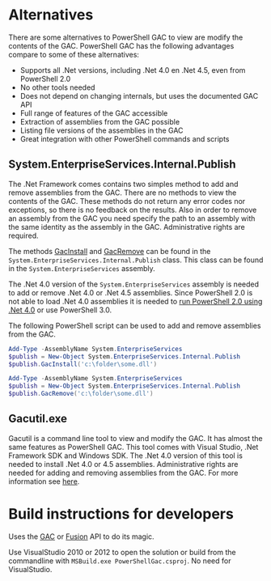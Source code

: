 # Alternatives

There are some alternatives to PowerShell GAC to view are modify the contents of the GAC. PowerShell GAC has the following advantages compare to some of these alternatives:
* Supports all .Net versions, including .Net 4.0 en .Net 4.5, even from PowerShell 2.0
* No other tools needed
* Does not depend on changing internals, but uses the documented GAC API
* Full range of features of the GAC accessible
* Extraction of assemblies from the GAC possible
* Listing file versions of the assemblies in the GAC
* Great integration with other PowerShell commands and scripts

## System.EnterpriseServices.Internal.Publish

The .Net Framework comes contains two simples method to add and remove assemblies from the GAC. There are no methods to view the contents of the GAC. These methods do not return any error codes nor exceptions, so there is no feedback on the results. Also in order to remove an assembly from the GAC you need specify the path to an assembly with the same identity as the assembly in the GAC. Administrative rights are required.

The methods [GacInstall](https://msdn.microsoft.com/en-us/library/system.enterpriseservices.internal.publish.gacinstall.aspx) and [GacRemove](https://msdn.microsoft.com/en-us/library/system.enterpriseservices.internal.publish.gacremove.aspx) can be found in the `System.EnterpriseServices.Internal.Publish` class. This class can be found in the `System.EnterpriseServices` assembly. 

The .Net 4.0 version of the `System.EnterpriseServices` assembly is needed to add or remove .Net 4.0 or .Net 4.5 assemblies. Since PowerShell 2.0 is not able to load .Net 4.0 assemblies it is needed to [run PowerShell 2.0 using .Net 4.0](https://stackoverflow.com/questions/2094694/how-can-i-run-powershell-with-the-net-4-runtime) or use PowerShell 3.0.

The following PowerShell script can be used to add and remove assemblies from the GAC.
```powershell
Add-Type -AssemblyName System.EnterpriseServices
$publish = New-Object System.EnterpriseServices.Internal.Publish
$publish.GacInstall('c:\folder\some.dll')

Add-Type -AssemblyName System.EnterpriseServices
$publish = New-Object System.EnterpriseServices.Internal.Publish
$publish.GacRemove('c:\folder\some.dll')
```

## Gacutil.exe

Gacutil is a command line tool to view and modify the GAC. It has almost the same features as PowerShell GAC. This tool comes with Visual Studio, .Net Framework SDK and Windows SDK. The .Net 4.0 version of this tool is needed to install .Net 4.0 or 4.5 assemblies. Administrative rights are needed for adding and removing assemblies from the GAC. For more information see [here](https://msdn.microsoft.com/en-us/library/ex0ss12c(v=vs.110).aspx).

# Build instructions for developers

Uses the [GAC](https://support.microsoft.com/kb/317540) or [Fusion](https://msdn.microsoft.com/en-us/library/ms404523.aspx) API to do its magic.

Use VisualStudio 2010 or 2012 to open the solution or build from the commandline with `MSBuild.exe PowerShellGac.csproj`. No need for VisualStudio.
